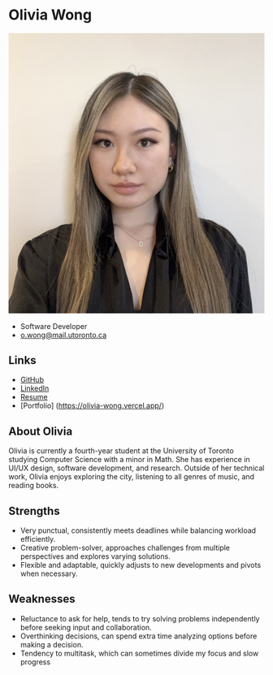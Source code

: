 # Olivia Wong

![Olivia Wong Profile](./olivia_wong.jpeg)

- Software Developer
- o.wong@mail.utoronto.ca

## Links

- [GitHub](https://github.com/oliviaw12)
- [LinkedIn](https://www.linkedin.com/in/olivia-wongg/)
- [Resume](https://drive.google.com/file/d/1li8uqmdt30mq2-G46KcSnnGeRMkSOErD/view?usp=sharing)
- [Portfolio] (https://olivia-wong.vercel.app/)

## About Olivia

Olivia is currently a fourth-year student at the University of Toronto studying Computer Science with a minor in Math. She has experience in UI/UX design, software development, and research. Outside of her technical work, Olivia enjoys exploring the city, listening to all genres of music, and reading books.

## Strengths

- Very punctual, consistently meets deadlines while balancing workload efficiently.
- Creative problem-solver, approaches challenges from multiple perspectives and explores varying solutions.
- Flexible and adaptable, quickly adjusts to new developments and pivots when necessary.

## Weaknesses

- Reluctance to ask for help, tends to try solving problems independently before seeking input and collaboration. 
- Overthinking decisions, can spend extra time analyzing options before making a decision.
- Tendency to multitask, which can sometimes divide my focus and slow progress